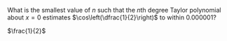 What is the smallest value of $n$ such that the $n$th degree Taylor polynomial about $x=0$ estimates $\cos\left(\dfrac{1}{2}\right)$ to within $0.000001$?

$\frac{1}{2}$
